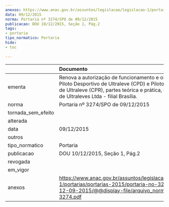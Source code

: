 ```yaml
---
anexos: https://www.anac.gov.br/assuntos/legislacao/legislacao-1/portarias/portarias-2015/portaria-no-3274-spo-de-12-09-2015/@@display-file/arquivo_norma/PA2015-3274.pdf
data: 09/12/2015
norma: Portaria nº 3274/SPO de 09/12/2015
publicacao: DOU 10/12/2015, Seção 1, Pág.2
tags:
- portaria
tipo_normatico: Portaria
hide: 
- toc 
 
---
```


|                    | Documento                                                                                                                                                                                                       |
|:-------------------|:----------------------------------------------------------------------------------------------------------------------------------------------------------------------------------------------------------------|
| ementa             | Renova a autorização de funcionamento e os Cursos de Piloto Desportivo de Ultraleve (CPD) e Piloto de Recreio de Ultraleve (CPR), partes teórica e prática, da Elu Escola de Ultraleves Ltda - filial Brasília. |
| norma              | Portaria nº 3274/SPO de 09/12/2015                                                                                                                                                                              |
| tornada_sem_efeito |                                                                                                                                                                                                                 |
| alterada           |                                                                                                                                                                                                                 |
| data               | 09/12/2015                                                                                                                                                                                                      |
| outros             |                                                                                                                                                                                                                 |
| tipo_normatico     | Portaria                                                                                                                                                                                                        |
| publicacao         | DOU 10/12/2015, Seção 1, Pág.2                                                                                                                                                                                  |
| revogada           |                                                                                                                                                                                                                 |
| em_vigor           |                                                                                                                                                                                                                 |
| anexos             | https://www.anac.gov.br/assuntos/legislacao/legislacao-1/portarias/portarias-2015/portaria-no-3274-spo-de-12-09-2015/@@display-file/arquivo_norma/PA2015-3274.pdf                                               |